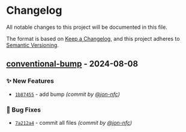 # Changelog
All notable changes to this project will be documented in this file.

The format is based on [Keep a Changelog](https://keepachangelog.com/en/1.0.0/),
and this project adheres to [Semantic Versioning](https://semver.org/spec/v2.0.0.html).

## [conventional-bump] - 2024-08-08
### :sparkles: New Features
- [`1b87455`](https://github.com/nofusscomputing/scratchpad/commit/1b8745536082a03f6d4ae1175b7226b3f120bfc1) - add bump *(commit by [@jon-nfc](https://github.com/jon-nfc))*

### :bug: Bug Fixes
- [`7a212a4`](https://github.com/nofusscomputing/scratchpad/commit/7a212a42edacb802219db544ee85bb25920236fe) - commit all files *(commit by [@jon-nfc](https://github.com/jon-nfc))*

[conventional-bump]: https://github.com/nofusscomputing/scratchpad/compare/0.51.0...conventional-bump
